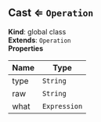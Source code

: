<a name="Cast"></a>

## Cast ⇐ <code>Operation</code>
**Kind**: global class  
**Extends**: <code>Operation</code>  
**Properties**

| Name | Type |
| --- | --- |
| type | <code>String</code> | 
| raw | <code>String</code> | 
| what | <code>Expression</code> | 

